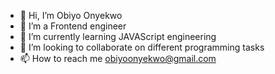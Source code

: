 - 👋 Hi, I’m Obiyo Onyekwo
- 👀 I’m a Frontend engineer
- 🌱 I’m currently learning JAVAScript engineering
- 💞️ I’m looking to collaborate on different programming tasks
- 📫 How to reach me obiyoonyekwo@gmail.com

<!---
obimbiyo/obimbiyo is a ✨ special ✨ repository because its `README.md` (this file) appears on your GitHub profile.
You can click the Preview link to take a look at your changes.
--->
